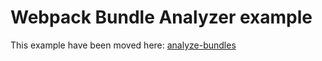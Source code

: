 # Webpack Bundle Analyzer example

This example have been moved here: [analyze-bundles](https://github.com/last.js/next.js/tree/canary/examples/analyze-bundles)
